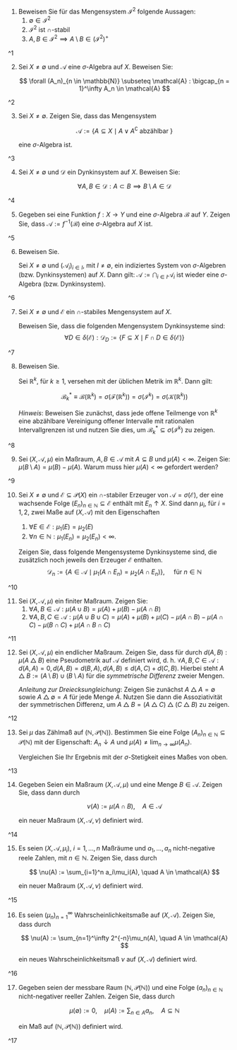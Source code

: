1. Beweisen Sie für das Mengensystem $\mathcal{I}^2$ folgende Aussagen:
	1. $\emptyset \in \mathcal{I}^2$
	2. $\mathcal{I}^2$ ist $\cap$-stabil
	3. $A, B \in \mathcal{I}^2 \implies A \setminus B \in (\mathcal{I}^2)^+$

^1

2. Sei $X \ne \emptyset$ und $\mathcal{A}$ eine $\sigma$-Algebra auf $X$.
	Beweisen Sie:
	
	$$
		\forall (A_n)_{n \in \mathbb{N}} \subseteq \mathcal{A} : \bigcap_{n = 1}^\infty A_n \in \mathcal{A}
	$$

^2

3. Sei $X \ne \emptyset$.
	Zeigen Sie, dass das Mengensystem
	
	$$
		\mathcal{A} := \{ A \subseteq X \mid A \lor A^\complement \text{ abzählbar } \}
	$$
	
	eine $\sigma$-Algebra ist.

^3

4. Sei $X \ne \emptyset$ und $\mathcal{D}$ ein Dynkinsystem auf $X$.
	Beweisen Sie:
	
	$$
		\forall A, B \in \mathcal{D} : A \subset B \implies B \setminus A \in \mathcal{D}
	$$

^4

5. Gegeben sei eine Funktion $f : X \to Y$ und eine $\sigma$-Algebra $\mathcal{B}$ auf $Y$.
	Zeigen Sie, dass $\mathcal{A} := f^{-1}(\mathcal{B})$ eine $\sigma$-Algebra auf $X$ ist.

^5

6. Beweisen Sie.
	
	Sei $X \ne \emptyset$ und $(\mathcal{A}_i)_{i \in I}$, mit $I \ne \emptyset$, ein indiziertes System von $\sigma$-Algebren (bzw. Dynkinsystemen) auf $X$.
	Dann gilt: $\mathcal{A} := \bigcap_{i \in I} \mathcal{A}_i$ ist wieder eine $\sigma$-Algebra (bzw. Dynkinsystem).

^6

7. Sei $X \ne \emptyset$ und $\mathcal{E}$ ein $\cap$-stabiles Mengensystem auf $X$.
	
	Beweisen Sie, dass die folgenden Mengensystem Dynkinsysteme sind:
	$$
		\forall D \in \delta(\mathcal{E}) : \mathcal{D}_D := \{ F \subseteq X \mid F \cap D \in \delta(\mathcal{E}) \}
	$$

^7

8. Beweisen Sie.
	
	Sei $\mathbb{R}^k$, für $k \ge 1$, versehen mit der üblichen Metrik im $\mathbb{R}^k$.
	Dann gilt:
	
	$$
		\mathcal{B}_k^* \equiv \mathcal{B}(\mathbb{R}^k) = \sigma(\mathcal{F}(\mathbb{R}^k)) = \sigma(\mathcal{I}^k) = \sigma(\mathcal{K}(\mathbb{R}^k))
	$$
	
	*Hinweis*: Beweisen Sie zunächst, dass jede offene Teilmenge von $\mathbb{R}^k$ eine abzählbare Vereinigung offener Intervalle mit rationalen Intervallgrenzen ist und nutzen Sie dies, um $\mathcal{B}_k^* \subseteq \sigma(\mathcal{I}^k)$ zu zeigen.

^8

9. Sei $(X, \mathcal{A}, \mu)$ ein Maßraum, $A, B \in \mathcal{A}$ mit $A \subseteq B$ und $\mu(A) \lt \infty$.
	Zeigen Sie: $\mu(B \setminus A) = \mu(B) - \mu(A)$.
	Warum muss hier $\mu(A) \lt \infty$ gefordert werden?

^9

10. Sei $X \ne \emptyset$ und $\mathcal{E} \subseteq \mathcal{P}(X)$ ein $\cap$-stabiler Erzeuger von $\mathcal{A} = \sigma(\mathcal{E})$, der eine wachsende Folge $(E_n)_{n \in \mathbb{N}} \subseteq \mathcal{E}$ enthält mit $E_n \uparrow X$.
	Sind dann $\mu_i$, für $i = 1, 2$, zwei Maße auf $(X, \mathcal{A})$ mit den Eigenschaften
	1. $\forall E \in \mathcal{E} : \mu_1(E) = \mu_2(E)$
	2. $\forall n \in \mathbb{N} : \mu_1(E_n) = \mu_2(E_n) \lt \infty$.
	
	Zeigen Sie, dass folgende Mengensysteme Dynkinsysteme sind, die zusätzlich noch jeweils den Erzeuger $\mathcal{E}$ enthalten.
	$$
		\mathcal{D}_n := \{ A \in \mathcal{A} \mid \mu_1(A \cap E_n) = \mu_2(A \cap E_n) \}, \quad \text{ für } n \in \mathbb{N}
	$$

^10

11. Sei $(X, \mathcal{A}, \mu)$ ein finiter Maßraum.
	Zeigen Sie:
	1. $\forall A, B \in \mathcal{A} : \mu(A \cup B) = \mu(A) + \mu(B) - \mu(A \cap B)$
	2. $\forall A, B, C \in \mathcal{A} : \mu(A \cup B \cup C) = \mu(A) + \mu(B) + \mu(C) - \mu(A \cap B) - \mu(A \cap C) - \mu(B \cap C) + \mu(A \cap B \cap C)$

^11

12. Sei $(X, \mathcal{A}, \mu)$ ein endlicher Maßraum.
	Zeigen Sie, dass für durch $d(A, B) : \mu(A \bigtriangleup B)$ eine Pseudometrik auf $\mathcal{A}$ definiert wird, d. h. $\forall A, B, C \in \mathcal{A} : d(A, A) = 0, d(A, B) = d(B, A), d(A, B) \le d(A, C) + d(C, B)$.
	Hierbei steht $A \bigtriangleup B := (A \setminus B) \cup (B \setminus A)$ für die *symmetrische Differenz* zweier Mengen.
	
	*Anleitung zur Dreiecksungleichung*: Zeigen Sie zunächst $A \bigtriangleup A = \emptyset$ sowie $A \bigtriangleup \emptyset = A$ für jede Menge $A$.
	Nutzen Sie dann die Assoziativität der symmetrischen Differenz, um $A \bigtriangleup B = (A \bigtriangleup C) \bigtriangleup (C \bigtriangleup B)$ zu zeigen.

^12

13. Sei $\mu$ das Zählmaß auf $(\mathbb{N}, \mathcal{P}(\mathbb{N}))$.
	Bestimmen Sie eine Folge $(A_n)_{n \in \mathbb{N}} \subseteq \mathcal{P}(\mathbb{N})$ mit der Eigenschaft: $A_n \downarrow A$ und $\mu(A) \ne \lim_{n \to \infty} \mu(A_n)$.
	
	Vergleichen Sie Ihr Ergebnis mit der $\sigma$-Stetigkeit eines Maßes von oben.

^13

14. Gegeben Seien ein Maßraum $(X, \mathcal{A}, \mu)$ und eine Menge $B \in \mathcal{A}$.
	Zeigen Sie, dass dann durch
	
	$$
		\nu(A) := \mu(A \cap B), \quad A \in \mathcal{A}
	$$
	
	ein neuer Maßraum $(X, \mathcal{A}, \nu)$ definiert wird.

^14

15. Es seien $(X, \mathcal{A}, \mu_i)$, $i = 1, \dots, n$ Maßräume und $a_1, \dots, a_n$ nicht-negative reele Zahlen, mit $n \in \mathbb{N}$.
	Zeigen Sie, dass durch
	
	$$
		\nu(A) := \sum_{i=1}^n a_i\mu_i(A), \quad A \in \mathcal{A}
	$$
	
	ein neuer Maßraum $(X, \mathcal{A}, \nu)$ definiert wird.

^15

16. Es seien $(\mu_n)_{n=1}^\infty$ Wahrscheinlichkeitsmaße auf $(X, \mathcal{A})$.
	Zeigen Sie, dass durch
	
	$$
		\nu(A) := \sum_{n=1}^\infty 2^{-n}\mu_n(A), \quad A \in \mathcal{A}
	$$
	
	ein neues Wahrscheinlichkeitsmaß $\nu$ auf $(X, \mathcal{A})$ definiert wird.

^16

17. Gegeben seien der messbare Raum $(\mathbb{N}, \mathcal{P}(\mathbb{N}))$ und eine Folge $(a_n)_{n \in \mathbb{N}}$ nicht-negativer reeller Zahlen.
	Zeigen Sie, dass durch
	
	$$
		\mu(\emptyset) := 0, \quad \mu(A) := \sum_{n \in A} a_n, \quad A \subseteq \mathbb{N}
	$$
	
	ein Maß auf $(\mathbb{N}, \mathcal{P}(\mathbb{N}))$ definiert wird.

^17